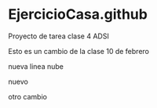 # EjercicioCasa.github

Proyecto de tarea clase 4 ADSI



Esto es un cambio de la clase 10 de febrero



nueva linea nube

nuevo 

otro cambio
